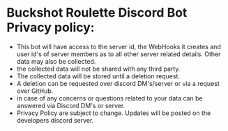 # Buckshot Roulette Discord Bot Privacy policy:

- This bot will have access to the server id, the WebHooks it creates and user id's of server members as to all other server related details. Other data may also be collected.
- the collected data will not be shared with any third party.
- The collected data will be stored until a deletion request.
- A deletion can be requested over discord DM's/server or via a request over GitHub.
- in case of any concerns or questions related to your data can be answered via Discord DM's or server.
- Privacy Policy are subject to change. Updates will be posted on the developers discord server.
